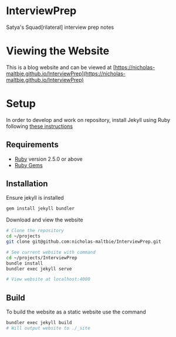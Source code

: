# InterviewPrep
Satya's Squad[rilateral] interview prep notes

# Viewing the Website

This is a blog website and can be viewed at [https://nicholas-maltbie.github.io/InterviewPrep](https://nicholas-maltbie.github.io/InterviewPrep)

# Setup

In order to develop and work on repository, install Jekyll
using Ruby following [these instructions](https://jekyllrb.com/docs/installation/)

## Requirements
* [Ruby](https://www.ruby-lang.org/en/downloads/) version 2.5.0 or above
* [Ruby Gems](https://rubygems.org/pages/download)

## Installation
Ensure jekyll is installed
```bash
gem install jekyll bundler
```

Download and view the website
```bash
# Clone the repository
cd ~/projects
git clone git@github.com:nicholas-maltbie/InterviewPrep.git

# See current website with command
cd ~/projects/InterviewPrep
bundle install
bundler exec jekyll serve

# View website at localhost:4000

```

## Build

To build the website as a static website use the command
```bash
bundler exec jekyll build
# Will output website to ./_site
```
